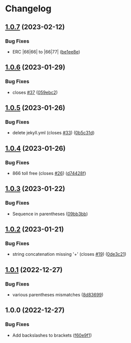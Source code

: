 # Changelog

## [1.0.7](https://github.com/RalphHightower/NANPATelephoneFormatDetection/compare/v1.0.6...v1.0.7) (2023-02-12)


### Bug Fixes

* ERC |66|66| to |66|77| ([be1ee8e](https://github.com/RalphHightower/NANPATelephoneFormatDetection/commit/be1ee8e26f7a80dba7dadf97b4d4b185aefa6694))

## [1.0.6](https://github.com/RalphHightower/NANPATelephoneFormatDetection/compare/v1.0.5...v1.0.6) (2023-01-29)


### Bug Fixes

* closes [#37](https://github.com/RalphHightower/NANPATelephoneFormatDetection/issues/37) ([059ebc2](https://github.com/RalphHightower/NANPATelephoneFormatDetection/commit/059ebc250c7d63b6401dabe57c3411461d85a4ed))

## [1.0.5](https://github.com/RalphHightower/NANPATelephoneFormatDetection/compare/v1.0.4...v1.0.5) (2023-01-26)


### Bug Fixes

* delete jekyll.yml (closes [#33](https://github.com/RalphHightower/NANPATelephoneFormatDetection/issues/33)) ([0b5c31d](https://github.com/RalphHightower/NANPATelephoneFormatDetection/commit/0b5c31d205e2697fd1b1c05917dd3438856868cc))

## [1.0.4](https://github.com/RalphHightower/NANPATelephoneFormatDetection/compare/v1.0.3...v1.0.4) (2023-01-26)


### Bug Fixes

* 866 toll free (closes [#26](https://github.com/RalphHightower/NANPATelephoneFormatDetection/issues/26)) ([d74428f](https://github.com/RalphHightower/NANPATelephoneFormatDetection/commit/d74428f391a021dd72923f91385cb2a4f3def530))

## [1.0.3](https://github.com/RalphHightower/NANPATelephoneFormatDetection/compare/v1.0.2...v1.0.3) (2023-01-22)


### Bug Fixes

* Sequence in parentheses ([09bb3bb](https://github.com/RalphHightower/NANPATelephoneFormatDetection/commit/09bb3bb37454af497904fbcee49659b8ffc0a43b))

## [1.0.2](https://github.com/RalphHightower/NANPATelephoneFormatDetection/compare/v1.0.1...v1.0.2) (2023-01-21)


### Bug Fixes

* string concatenation missing '+' (closes [#19](https://github.com/RalphHightower/NANPATelephoneFormatDetection/issues/19)) ([0de3c21](https://github.com/RalphHightower/NANPATelephoneFormatDetection/commit/0de3c2148233aaf426f5fca3bfb3566952aa5e9c))

## [1.0.1](https://github.com/RalphHightower/NANPATelephoneFormatDetection/compare/v1.0.0...v1.0.1) (2022-12-27)


### Bug Fixes

* various parentheses mismatches ([8d83699](https://github.com/RalphHightower/NANPATelephoneFormatDetection/commit/8d83699333e5433dbbf00426b2481d88c0e401cc))

## 1.0.0 (2022-12-27)


### Bug Fixes

* Add backslashes to brackets ([f60e9f1](https://github.com/RalphHightower/NANPATelephoneFormatDetection/commit/f60e9f1a254c01ba141e65050c987804901fd8dc))
